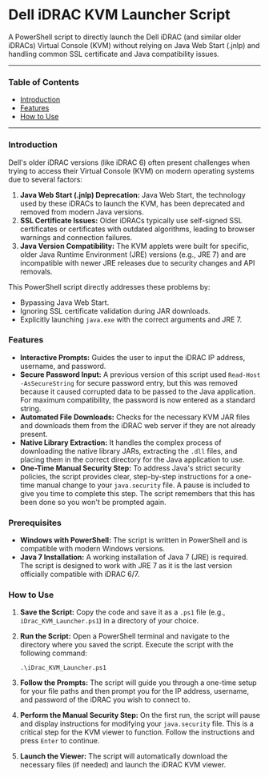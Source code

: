 # Dell iDRAC KVM Launcher Script

A PowerShell script to directly launch the Dell iDRAC (and similar older iDRACs) Virtual Console (KVM) without relying on Java Web Start (.jnlp) and handling common SSL certificate and Java compatibility issues.

---

### Table of Contents

- [Introduction](#introduction)
- [Features](#features)
- [How to Use](#how-to-use)

---

### Introduction

Dell's older iDRAC versions (like iDRAC 6) often present challenges when trying to access their Virtual Console (KVM) on modern operating systems due to several factors:

1.  **Java Web Start (.jnlp) Deprecation:** Java Web Start, the technology used by these iDRACs to launch the KVM, has been deprecated and removed from modern Java versions.
2.  **SSL Certificate Issues:** Older iDRACs typically use self-signed SSL certificates or certificates with outdated algorithms, leading to browser warnings and connection failures.
3.  **Java Version Compatibility:** The KVM applets were built for specific, older Java Runtime Environment (JRE) versions (e.g., JRE 7) and are incompatible with newer JRE releases due to security changes and API removals.

This PowerShell script directly addresses these problems by:
* Bypassing Java Web Start.
* Ignoring SSL certificate validation during JAR downloads.
* Explicitly launching `java.exe` with the correct arguments and JRE 7.

### Features

* **Interactive Prompts:** Guides the user to input the iDRAC IP address, username, and password.
* **Secure Password Input:** A previous version of this script used `Read-Host -AsSecureString` for secure password entry, but this was removed because it caused corrupted data to be passed to the Java application. For maximum compatibility, the password is now entered as a standard string.
* **Automated File Downloads:** Checks for the necessary KVM JAR files and downloads them from the iDRAC web server if they are not already present.
* **Native Library Extraction:** It handles the complex process of downloading the native library JARs, extracting the `.dll` files, and placing them in the correct directory for the Java application to use.
* **One-Time Manual Security Step:** To address Java's strict security policies, the script provides clear, step-by-step instructions for a one-time manual change to your `java.security` file. A pause is included to give you time to complete this step. The script remembers that this has been done so you won't be prompted again.

### Prerequisites

* **Windows with PowerShell:** The script is written in PowerShell and is compatible with modern Windows versions.
* **Java 7 Installation:** A working installation of Java 7 (JRE) is required. The script is designed to work with JRE 7 as it is the last version officially compatible with iDRAC 6/7.

### How to Use

1.  **Save the Script:** Copy the code and save it as a `.ps1` file (e.g., `iDrac_KVM_Launcher.ps1`) in a directory of your choice.

2.  **Run the Script:** Open a PowerShell terminal and navigate to the directory where you saved the script. Execute the script with the following command:

    `.\iDrac_KVM_Launcher.ps1`

3.  **Follow the Prompts:** The script will guide you through a one-time setup for your file paths and then prompt you for the IP address, username, and password of the iDRAC you wish to connect to.

4.  **Perform the Manual Security Step:** On the first run, the script will pause and display instructions for modifying your `java.security` file. This is a critical step for the KVM viewer to function. Follow the instructions and press `Enter` to continue.

5.  **Launch the Viewer:** The script will automatically download the necessary files (if needed) and launch the iDRAC KVM viewer.

